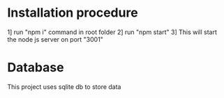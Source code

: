 # Installation procedure

1] run "npm i" command in root folder
2] run "npm start"
3] This will start the node js server on port "3001"

# Database

This project uses sqlite db to store data
